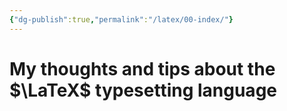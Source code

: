 ```yaml
---
{"dg-publish":true,"permalink":"/latex/00-index/"}
---
```


# My thoughts and tips about the $\LaTeX$ typesetting language
